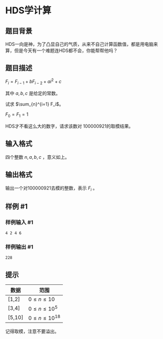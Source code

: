 # HDS学计算

## 题目背景

HDS一向是神，为了凸显自己的气质，从来不自己计算函数值，都是用电脑来算，但是今天有一个难题连HDS都不会，你能帮帮他吗？

## 题目描述

$F_i=F_{i-1}+bF_{i-2}+ai^2+c$

其中 $a,b,c$ 是给定的常数。

试求 $\sum_{n}^{i=1} F_i$。

$F_0=F_1=1$

HDS才不看这么大的数字，请求该数对 $100000921$的取模结果。

## 输入格式

四个整数 $n,a,b,c$ ，意义如上。

## 输出格式

输出一个对$100000921$去模的整数，表示 $F_i$ 。

## 样例 #1

### 样例输入 #1

```
4 2 4 6
```

### 样例输出 #1

```
228
```

## 提示

| 数据 | 范围 |
| --- | ----------- |
| [1,2] | $0 \leq n \leq 10$ |
| [3,4] | $0 \leq n \leq 10^5$ |
| [5,10] | $0 \leq n \leq 10^{18}$ |

记得取模，注意不要溢出。